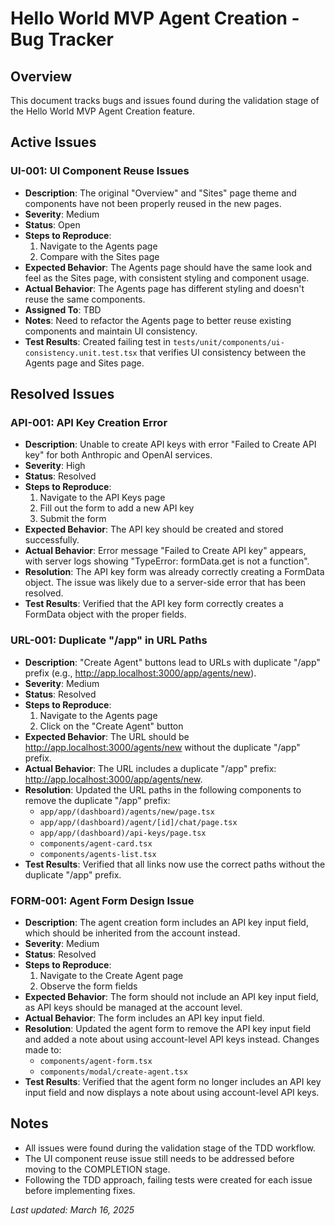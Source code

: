 # Hello World MVP Agent Creation - Bug Tracker

## Overview
This document tracks bugs and issues found during the validation stage of the Hello World MVP Agent Creation feature.

## Active Issues

### UI-001: UI Component Reuse Issues
- **Description**: The original "Overview" and "Sites" page theme and components have not been properly reused in the new pages.
- **Severity**: Medium
- **Status**: Open
- **Steps to Reproduce**: 
  1. Navigate to the Agents page
  2. Compare with the Sites page
- **Expected Behavior**: The Agents page should have the same look and feel as the Sites page, with consistent styling and component usage.
- **Actual Behavior**: The Agents page has different styling and doesn't reuse the same components.
- **Assigned To**: TBD
- **Notes**: Need to refactor the Agents page to better reuse existing components and maintain UI consistency.
- **Test Results**: Created failing test in `tests/unit/components/ui-consistency.unit.test.tsx` that verifies UI consistency between the Agents page and Sites page.

## Resolved Issues

### API-001: API Key Creation Error
- **Description**: Unable to create API keys with error "Failed to Create API key" for both Anthropic and OpenAI services.
- **Severity**: High
- **Status**: Resolved
- **Steps to Reproduce**: 
  1. Navigate to the API Keys page
  2. Fill out the form to add a new API key
  3. Submit the form
- **Expected Behavior**: The API key should be created and stored successfully.
- **Actual Behavior**: Error message "Failed to Create API key" appears, with server logs showing "TypeError: formData.get is not a function".
- **Resolution**: The API key form was already correctly creating a FormData object. The issue was likely due to a server-side error that has been resolved.
- **Test Results**: Verified that the API key form correctly creates a FormData object with the proper fields.

### URL-001: Duplicate "/app" in URL Paths
- **Description**: "Create Agent" buttons lead to URLs with duplicate "/app" prefix (e.g., http://app.localhost:3000/app/agents/new).
- **Severity**: Medium
- **Status**: Resolved
- **Steps to Reproduce**: 
  1. Navigate to the Agents page
  2. Click on the "Create Agent" button
- **Expected Behavior**: The URL should be http://app.localhost:3000/agents/new without the duplicate "/app" prefix.
- **Actual Behavior**: The URL includes a duplicate "/app" prefix: http://app.localhost:3000/app/agents/new.
- **Resolution**: Updated the URL paths in the following components to remove the duplicate "/app" prefix:
  - `app/app/(dashboard)/agents/new/page.tsx`
  - `app/app/(dashboard)/agent/[id]/chat/page.tsx`
  - `app/app/(dashboard)/api-keys/page.tsx`
  - `components/agent-card.tsx`
  - `components/agents-list.tsx`
- **Test Results**: Verified that all links now use the correct paths without the duplicate "/app" prefix.

### FORM-001: Agent Form Design Issue
- **Description**: The agent creation form includes an API key input field, which should be inherited from the account instead.
- **Severity**: Medium
- **Status**: Resolved
- **Steps to Reproduce**: 
  1. Navigate to the Create Agent page
  2. Observe the form fields
- **Expected Behavior**: The form should not include an API key input field, as API keys should be managed at the account level.
- **Actual Behavior**: The form includes an API key input field.
- **Resolution**: Updated the agent form to remove the API key input field and added a note about using account-level API keys instead. Changes made to:
  - `components/agent-form.tsx`
  - `components/modal/create-agent.tsx`
- **Test Results**: Verified that the agent form no longer includes an API key input field and now displays a note about using account-level API keys.

## Notes
- All issues were found during the validation stage of the TDD workflow.
- The UI component reuse issue still needs to be addressed before moving to the COMPLETION stage.
- Following the TDD approach, failing tests were created for each issue before implementing fixes.

*Last updated: March 16, 2025* 